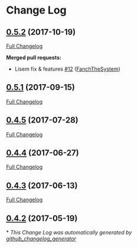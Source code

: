 # Change Log

## [0.5.2](https://github.com/blast-project/TestsBundle/tree/0.5.2) (2017-10-19)
[Full Changelog](https://github.com/blast-project/TestsBundle/compare/0.5.1...0.5.2)

**Merged pull requests:**

- Lisem fix & features [\#12](https://github.com/blast-project/TestsBundle/pull/12) ([FanchTheSystem](https://github.com/FanchTheSystem))

## [0.5.1](https://github.com/blast-project/TestsBundle/tree/0.5.1) (2017-09-15)
[Full Changelog](https://github.com/blast-project/TestsBundle/compare/0.4.5...0.5.1)

## [0.4.5](https://github.com/blast-project/TestsBundle/tree/0.4.5) (2017-07-28)
[Full Changelog](https://github.com/blast-project/TestsBundle/compare/0.4.4...0.4.5)

## [0.4.4](https://github.com/blast-project/TestsBundle/tree/0.4.4) (2017-06-27)
[Full Changelog](https://github.com/blast-project/TestsBundle/compare/0.4.3...0.4.4)

## [0.4.3](https://github.com/blast-project/TestsBundle/tree/0.4.3) (2017-06-13)
[Full Changelog](https://github.com/blast-project/TestsBundle/compare/0.4.2...0.4.3)

## [0.4.2](https://github.com/blast-project/TestsBundle/tree/0.4.2) (2017-05-19)


\* *This Change Log was automatically generated by [github_changelog_generator](https://github.com/skywinder/Github-Changelog-Generator)*